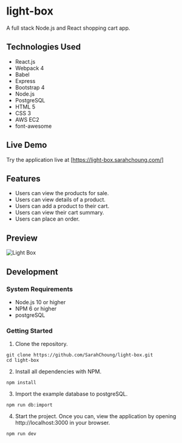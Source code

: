 # light-box

A full stack Node.js and React shopping cart app.

## Technologies Used

- React.js
- Webpack 4
- Babel
- Express
- Bootstrap 4
- Node.js
- PostgreSQL
- HTML 5
- CSS 3
- AWS EC2
- font-awesome

## Live Demo

Try the application live at [https://light-box.sarahchoung.com/]

## Features

- Users can view the products for sale.
- Users can view details of a product.
- Users can add a product to their cart.
- Users can view their cart summary.
- Users can place an order.

## Preview

![Light Box](server/public/images/light-box-preview.gif)

## Development

### System Requirements

- Node.js 10 or higher
- NPM 6 or higher
- postgreSQL

### Getting Started

1. Clone the repository.

```shell
git clone https://github.com/SarahChoung/light-box.git
cd light-box
```

2. Install all dependencies with NPM.

```shell
npm install
```

3. Import the example database to postgreSQL.

```shell
npm run db:import
```

4. Start the project. Once you can, view the application by opening http://localhost:3000 in your browser.

```shell
npm run dev
```
